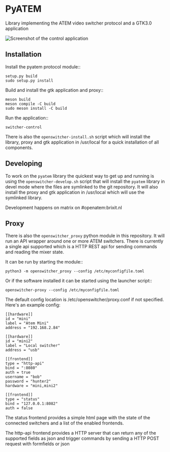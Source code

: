 PyATEM
======

Library implementing the ATEM video switcher protocol and a GTK3.0 application

![Screenshot of the control application](https://brixitcdn.net/metainfo/openswitcher.png)

Installation
------------

Install the pyatem protocol module::

    setup.py build
    sudo setup.py install

Build and install the gtk application and proxy::

    meson build
    meson compile -C build
    sudo meson install -C build

Run the application::

    switcher-control

There is also the `openswitcher-install.sh` script which will install the library, proxy and gtk application in
/usr/local for a quick installation of all components.

Developing
----------

To work on the `pyatem` library the quickest way to get up and running is using the `openswitcher-develop.sh` script
that will install the `pyatem` library in devel mode where the files are symlinked to the git repository. It will also
install the proxy and gtk application in /usr/local which will use the symlinked library.

Development happens on matrix on #openatem:brixit.nl

Proxy
-----

There is also the `openswitcher_proxy` python module in this repository. It will run an API wrapper around one or
more ATEM switchers. There is currently a single api supported which is a HTTP REST api for sending commands and
reading the mixer state.

It can be run by starting the module::

    python3 -m openswitcher_proxy --config /etc/myconfigfile.toml

Or if the software installed it can be started using the launcher script::

    openswitcher-proxy --config /etc/myconfigfile.toml

The default config location is /etc/openswitcher/proxy.conf if not specified. Here's an example config:

    [[hardware]]
    id = "mini"
    label = "Atem Mini"
    address = "192.168.2.84"

    [[hardware]]
    id = "mini2"
    label = "Local switcher"
    address = "usb"

    [[frontend]]
    type = "http-api"
    bind = ":8080"
    auth = true
    username = "bob"
    password = "hunter2"
    hardware = "mini,mini2"
     
    [[frontend]]
    type = "status"
    bind = "127.0.0.1:8082"
    auth = false

The status frontend provides a simple html page with the state of the connected switchers and a list
of the enabled frontends.

The http-api frontend provides a HTTP server that can return any of the supported fields as json and
trigger commands by sending a HTTP POST request with formfields or json